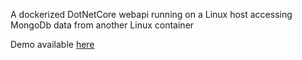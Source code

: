 A dockerized DotNetCore webapi running on a Linux host accessing MongoDb data from another Linux container

Demo available [ here ](https://dev22.com.au/)
